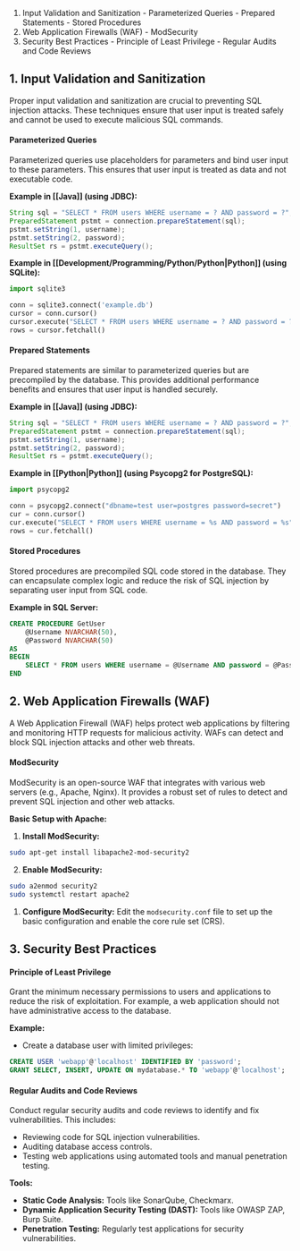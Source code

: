    1. Input Validation and Sanitization
     - Parameterized Queries
     - Prepared Statements
     - Stored Procedures
   2. Web Application Firewalls (WAF)
     - ModSecurity
   3. Security Best Practices
     - Principle of Least Privilege
     - Regular Audits and Code Reviews
## 1. Input Validation and Sanitization

Proper input validation and sanitization are crucial to preventing SQL injection attacks. These techniques ensure that user input is treated safely and cannot be used to execute malicious SQL commands.

#### Parameterized Queries
Parameterized queries use placeholders for parameters and bind user input to these parameters. This ensures that user input is treated as data and not executable code.

**Example in [[Java]] (using JDBC):**
```java
String sql = "SELECT * FROM users WHERE username = ? AND password = ?";
PreparedStatement pstmt = connection.prepareStatement(sql);
pstmt.setString(1, username);
pstmt.setString(2, password);
ResultSet rs = pstmt.executeQuery();
```

**Example in [[Development/Programming/Python/Python|Python]] (using SQLite):**
```python
import sqlite3

conn = sqlite3.connect('example.db')
cursor = conn.cursor()
cursor.execute("SELECT * FROM users WHERE username = ? AND password = ?", (username, password))
rows = cursor.fetchall()
```

#### Prepared Statements

Prepared statements are similar to parameterized queries but are precompiled by the database. This provides additional performance benefits and ensures that user input is handled securely.

**Example in [[Java]] (using JDBC):**
```java
String sql = "SELECT * FROM users WHERE username = ? AND password = ?";
PreparedStatement pstmt = connection.prepareStatement(sql);
pstmt.setString(1, username);
pstmt.setString(2, password);
ResultSet rs = pstmt.executeQuery();
```

**Example in [[Python|Python]] (using Psycopg2 for PostgreSQL):**
```python
import psycopg2

conn = psycopg2.connect("dbname=test user=postgres password=secret")
cur = conn.cursor()
cur.execute("SELECT * FROM users WHERE username = %s AND password = %s", (username, password))
rows = cur.fetchall()
```

#### Stored Procedures

Stored procedures are precompiled SQL code stored in the database. They can encapsulate complex logic and reduce the risk of SQL injection by separating user input from SQL code.

**Example in SQL Server:**
```sql
CREATE PROCEDURE GetUser
    @Username NVARCHAR(50),
    @Password NVARCHAR(50)
AS
BEGIN
    SELECT * FROM users WHERE username = @Username AND password = @Password;
END
```

## 2. Web Application Firewalls (WAF)

A Web Application Firewall (WAF) helps protect web applications by filtering and monitoring HTTP requests for malicious activity. WAFs can detect and block SQL injection attacks and other web threats.

#### ModSecurity

ModSecurity is an open-source WAF that integrates with various web servers (e.g., Apache, Nginx). It provides a robust set of rules to detect and prevent SQL injection and other web attacks.

**Basic Setup with Apache:**
1. **Install ModSecurity:**
```bash
sudo apt-get install libapache2-mod-security2
```

2. **Enable ModSecurity:**
```bash
sudo a2enmod security2
sudo systemctl restart apache2
```

1. **Configure ModSecurity:**
   Edit the `modsecurity.conf` file to set up the basic configuration and enable the core rule set (CRS).

## 3. Security Best Practices

#### Principle of Least Privilege

Grant the minimum necessary permissions to users and applications to reduce the risk of exploitation. For example, a web application should not have administrative access to the database.

**Example:**
- Create a database user with limited privileges:
```sql
CREATE USER 'webapp'@'localhost' IDENTIFIED BY 'password';
GRANT SELECT, INSERT, UPDATE ON mydatabase.* TO 'webapp'@'localhost';
```

#### Regular Audits and Code Reviews

Conduct regular security audits and code reviews to identify and fix vulnerabilities. This includes:
- Reviewing code for SQL injection vulnerabilities.
- Auditing database access controls.
- Testing web applications using automated tools and manual penetration testing.

**Tools:**
- **Static Code Analysis:** Tools like SonarQube, Checkmarx.
- **Dynamic Application Security Testing (DAST):** Tools like OWASP ZAP, Burp Suite.
- **Penetration Testing:** Regularly test applications for security vulnerabilities.